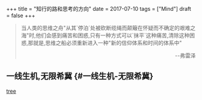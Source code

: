 +++
title = "知行的路和思考的方向"
date = 2017-07-10
tags = ["Mind"]
draft = false
+++

> 当人类的思维之舟"从其\`停泊\`处被砍断缆绳而颠簸在怀疑而不确定的艰难之海"时,他们会感到痛苦和困惑,只有一种方式可以\`抹平\`这种痛苦,清除这种困惑,那就是,思维之船必须重新进入一种"新的信仰体系和时间的体系中"<p align="right">--弗雷泽</p>


## 一线生机,无限希冀 {#一线生机-无限希冀}

[tree](http://cdnimg103.lizhi.fm/audio%5Fcover/2016/10/21/2563735349242175495%5F580x580.jpg)
